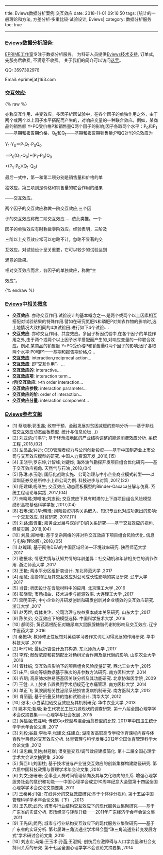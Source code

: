 
---
title: Eviews数据分析案例:交互效应
date: 2018-11-01 09:16:50
tags: [统计的一般理论和方法, 方差分析·多重比较·试验设计, Eviews]
category: 数据分析服务
toc: true

---



<span></span>
<!-- more -->

### [Eviews](/tags/Eviews/)[数据分析服务](/categories/数据分析服务/):
[EPRIME工作室](http://eprime.cn/)专注于数据分析服务。
为科研人员提供[Eviews技术支持](http://eprime.cn/2018/08/18/EPRIME工作室Eviews代做服务详情/), 订单式, 先服务后收费, 不满意不收费。
关于我们的简介可以访问[这里](http://eprime.cn/2018/08/17/关于EPRIME工作室/)。

QQ: 3597392976

Email: eprime[at]163.com



### 交互效应:

{% raw %}
<div class="p1">亦称交互作用、共变效应。多因子析因试验中，在各个因子的单独作用之外，由于两个或两个以上因子水平搭配而产生的，对响应变量的一种联合效应。例如，某商品的销售额 Y=PQ受价格P和销售量Q两个因子的影响;因子各取两个水平：P<sub>0</sub>和P<sub>1</sub>——基期和报告期价格，Q<sub>0</sub>和Q<sub>1</sub>——基期和报告期销售量;P和Q对Y的总效应为
<p align="center"></p><p>Y<sub>1</sub>-Y<sub>0</sub>＝P<sub>1</sub>Q<sub>1</sub>-P<sub>0</sub>Q<sub>0</sub>
</p><p>＝P<sub>0</sub>(Q<sub>1</sub>-Q<sub>0</sub>)+(P<sub>1</sub>-P<sub>0</sub>)Q<sub>0</sub>
</p><p>+(P<sub>1</sub>-P<sub>0</sub>)(Q<sub>1</sub>-Q<sub>0</sub>)</p>
最后一式中，第一和第二项分别是销售量和价格的单
独效应，第三项则是价格和销售量的联合作用的结果
——交互效应。
<p>两个因子的交互效应称做一阶交互效应;三个因
子的交互效应称做二阶交互效应……依此类推。一个
因子的单独效应有时称做零阶效应。经验表明，三阶及
三阶以上交互效应常可以忽略不计。忽略不显著的交
互效应，对试验设计至关重要，它可以较少的试验达到
满意的效果。
</p><p>相对交互效应而言，各因子的单独效应，称做“主
效应”。</p></div>
{% endraw %}



### [Eviews](/tags/Eviews/)中[相关概念](/categories/数据分析服务)

- **交互效应**: 亦称交互作用.试验设计的基本概念之一.是两个或两个以上因素相互搭配对试验结果的特殊作用.譬如在研究氮肥N和磷肥P对某农作物的影响时,选土地情况大致相同的4块试验田.进行如下4个试验:...
- **交互效应**: 亦称交互作用、共变效应。多因子析因试验中,在各个因子的单独作用之外,由于两个或两个以上因子水平搭配而产生的,对响应变量的一种联合效应。例如,某商品的销售额 Y=PQ受价格P和销售量Q两个因子的影响;因子各取两个水平:P0和P1——基期和报告期价格,Q...
- **交互效应**: interaction,reciprocal action...
- **交互效应**: 即“交互作用”。...
- **交互效应的**: interactive...
- **交互效应项**: interaction term...
- **r阶交互效应**: r-th order interaction...
- **交互效应参数**: interaction parameter...
- **交互效应的阶**: order of interaction...
- **交互效应分量**: interaction component...


### [Eviews](/tags/Eviews/)[参考文献](/categories/数据分析服务/)

- [1]  蔡晓春;郭玉鑫; 政府干预、金融发展对贫困减缓的影响分析——基于非线性交互效应动态面板模型. 统计与信息论坛 ,,()
- [2]  刘亚清;闫洪举; 基于环渤海地区的产业结构调整的能源消费效应分析. 系统工程 ,2018,(02)
- [3]  左晶晶;钟迪; CEO管理者权力与公司创新投资——基于中国制造业上市公司与交互效应模型的研究. 中国人力资源开发 ,2016,(15)
- [4]  王晓宇;罗东坤;计智峰;刘键烨; 海外油气勘探开发项目组合优化研究——基于交互效应视角. 天然气与石油 ,2018,(04)
- [5]  陈琳;李玉刚; 国际化战略实施、公司治理与中小企业商业模式转型——以深圳证券交易所中小上市公司为例. 科技进步与对策 ,2017,(22)
- [6]  阳建辉;杨继生; 交互效应,动态面板模型的Blinder-Oaxaca分解与仿真. 系统工程理论与实践 ,2017,(04)
- [7]  朱晓璐;郑唯唯;刘志毅; 交互效应下具有时滞的上下游项目组合风险模型. 纺织高校基础科学学报 ,2017,(04)
- [8]  石琳;党兴华;韩瑾; 风险投资机构关系嵌入、知识专业化对成功退出的影响:一个交互效应. 财贸研究 ,2017,(11)
- [9]  刘路;戴贵宝; 服务业发展与双向FDI的关系研究——基于交互效应的视角. 经贸实践 ,2018,(04)
- [10]  刘晨;郑唯唯; 基于复杂网络的非对称交互效应下项目组合风险优化. 信息与电脑(理论版) ,2018,(05)
- [1]  赵璨晖; 基于网络DEA的中国区域经济—环境效率研究. 陕西师范大学 ,2017
- [2]  骆振冰; 情感共情与认知共情的年龄差异：社交动机和年龄相关性的调节作用. 浙江师范大学 ,2017
- [3]  王艳; 两水平分区组折衷设计. 东北师范大学 ,2017
- [4]  绍慧; 高管特征及其交互效应对公司成长性影响的实证研究. 辽宁大学 ,2017
- [5]  肖音; 析因设计在含能材料中的应用. 北京理工大学 ,2016
- [6]  彭晓雪; 市场扭曲、技术进步与能源效率. 大连理工大学 ,2017
- [7]  雷明田子; 中小企业的非研发创新和研发创新对企业绩效的交互效应研究. 浙江大学 ,2017
- [8]  赵丙煜; 媒体关注、公司治理与权益资本成本关系研究. 山东大学 ,2017
- [9]  陈笑弟; 交互效应下的模型选择. 中国科学技术大学 ,2016
- [10]  郝明芬; 黄芪葛根配伍对糖尿病大鼠胰腺糖脂代谢的影响及交互效应. 辽宁中医药大学 ,2016
- [1]  秦振华; 教师修正性反馈对英语学习者作文词汇习得发展的作用研究. 华中科技大学 ,2016
- [2]  叶时利; 最优折衷设计及其构造. 东北师范大学 ,2017
- [3]  李辉; 酚酸浓度和铵硝配比对杨树光合作用及氮代谢的影响. 山东农业大学 ,2016
- [4]  管杜娟; 交互效应影响下的项目组合风险度量研究. 西北工业大学 ,2015
- [5]  庄严; 纵向等级数据基于秩次的非参数方法研究. 南方医科大学 ,2014
- [6]  齐玥; 高原肺水肿易感基因关联分析及其功能研究. 北京协和医学院 ,2009
- [7]  王健; 人工膝关节置换围手术期规范化疼痛管理. 南方医科大学 ,2014
- [8]  单正飞; 氯胺酮相关性泌尿系统损害发病机制研究. 南方医科大学 ,2012
- [9]  肖丽丽; 基于折叠反转的饱和试验设计. 清华大学 ,2012
- [10]  张木; 小白菜钼硒交互效应及其机制研究. 华中农业大学 ,2013
- [1]  姚本先;甄瑞; 新生代农民工压力源现状的调查研究. 第十八届全国心理学学术会议摘要集——心理学与社会发展 ,2015
- [2]  黄福强;安胜利; 传统Cox模型与混合治愈模型的比较. 2017年中国卫生统计学学术年会论文集 ,2017
- [3]  刘毅;谷磊;李秋平;张建文;任建立; 湖南省高职高专学校体育课程内容与体育教学目标的交互效应分析. 体育管理与科学发展·2012年全国体育管理科学大会论文集 ,2012
- [4]  温忠麟;吴艳;林冠群; 潜变量交互/调节效应建模简化. 第十二届全国心理学学术大会论文摘要集 ,2009
- [5]  黄西川;刘国柱; 基于技术链与产业链交互效应的创新集群构建路径研究. 第六届中国科技政策与管理学术年会论文集 ,2010
- [6]  刘文;张珊珊; 企事业人员时间管理倾向及其与文化取向的关系. 增强心理学服务社会的意识和功能——中国心理学会成立90周年纪念大会暨第十四届全国心理学学术会议论文摘要集 ,2011
- [7]  王秦英;闫强; 在线评分的交互效应研究:基于个体评分视角. 第十五届中国管理科学学术年会论文集（下） ,2013
- [8]  王先庆;武亮; 城市与行业结构交互效应下的现代服务业集聚研究——基于广东省的实证分析. 市场经济与转型升级——2011年广东经济学会年会论文集 ,2011
- [9]  王先庆;武亮; 城市与行业结构交互效应下的现代服务业集聚研究——基于广东省的实证分析. 第七届珠三角流通业学术峰会暨“珠三角流通业转变发展方式”学术研讨会论文集 ,2010
- [10]  刘志宏;马娟;王玉术;孙菡;王淑娴; 创伤后应激障碍与人口学变量和社会支持间关系的研究. 第十七届全国心理学学术会议论文摘要集 ,2014



